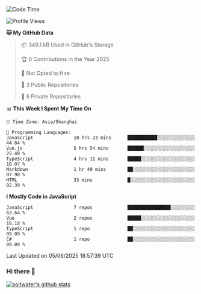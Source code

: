 <!--START_SECTION:waka-->
![Code Time](http://img.shields.io/badge/Code%20Time-5%2C102%20hrs%2022%20mins-blue)

![Profile Views](http://img.shields.io/badge/Profile%20Views-3-blue)

**🐱 My GitHub Data** 

> 📦 349.1 kB Used in GitHub's Storage 
 > 
> 🏆 0 Contributions in the Year 2025
 > 
> 🚫 Not Opted to Hire
 > 
> 📜 3 Public Repositories 
 > 
> 🔑 6 Private Repositories 
 > 
📊 **This Week I Spent My Time On** 

```text
🕑︎ Time Zone: Asia/Shanghai

💬 Programming Languages: 
JavaScript               10 hrs 23 mins      ███████████░░░░░░░░░░░░░░   44.84 % 
Vue.js                   5 hrs 54 mins       ██████░░░░░░░░░░░░░░░░░░░   25.49 % 
TypeScript               4 hrs 11 mins       █████░░░░░░░░░░░░░░░░░░░░   18.07 % 
Markdown                 1 hr 49 mins        ██░░░░░░░░░░░░░░░░░░░░░░░   07.90 % 
HTML                     33 mins             █░░░░░░░░░░░░░░░░░░░░░░░░   02.39 % 
```

**I Mostly Code in JavaScript** 

```text
JavaScript               7 repos             ████████████████░░░░░░░░░   63.64 % 
Vue                      2 repos             █████░░░░░░░░░░░░░░░░░░░░   18.18 % 
TypeScript               1 repo              ██░░░░░░░░░░░░░░░░░░░░░░░   09.09 % 
C#                       1 repo              ██░░░░░░░░░░░░░░░░░░░░░░░   09.09 % 
```




 Last Updated on 05/06/2025 18:57:39 UTC
<!--END_SECTION:waka-->

### Hi there 👋
[![soitwater's github stats](https://github-readme-stats.vercel.app/api?username=soitwater)](https://github.com/soitwater/github-readme-stats)
